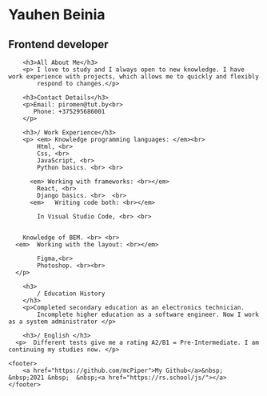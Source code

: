 <!DOCTYPE html> 
<html lang="en">
<head>
    <meta charset="UTF-8">
    <meta http-equiv="X-UA-Compatible" content="IE=edge">
    <meta name="viewport" content="width=device-width, initial-scale=1.0">
    <link rel="preconnect" href="https://fonts.googleapis.com">
<link rel="preconnect" href="https://fonts.gstatic.com" crossorigin>
<link href="https://fonts.googleapis.com/css2?family=Bebas+Neue&display=swap" rel="stylesheet"> 
<link rel="preconnect" href="https://fonts.googleapis.com">
<link rel="preconnect" href="https://fonts.gstatic.com" crossorigin>
<link href="https://fonts.googleapis.com/css2?family=Amiko:wght@600&family=Bebas+Neue&display=swap" rel="stylesheet"> 
<link rel="preconnect" href="https://fonts.googleapis.com">
<link rel="preconnect" href="https://fonts.gstatic.com" crossorigin>
<link href="https://fonts.googleapis.com/css2?family=Bebas+Neue&family=Montserrat:wght@800&display=swap" rel="stylesheet"> 
    <title>Resume</title>
</head>

<body>
         
<H1>Yauhen Beinia</H1><h2>Frontend developer</h2>
   
        <h3>All About Me</h3>
        <p> I love to study and I always open to new knowledge. I have work experience with projects, which allows me to quickly and flexibly 
            respond to changes.</p>
  
        <h3>Contact Details</h3>
        <p>Email: piromen@tut.by<br>
           Phone: +375295686001
        </p>
   
        <h3>/ Work Experience</h3>
        <p> <em> Knowledge programming languages: </em><br>  
            Html, <br>
            Css, <br>
            JavaScript, <br>
            Python basics. <br> <br>
        
          <em> Working with frameworks: <br></em>
            React, <br>
            Django basics. <br>  <br>
          <em>   Writing code both: <br></em>
        
            In Visual Studio Code, <br> <br>
            
        
        Knowledge of BEM. <br> <br>
      <em>  Working with the layout: <br></em>
        
            Figma,<br>
            Photoshop. <br><br>
      </p>
   
        <h3>
            / Education History
        </h3>
        <p>Completed secondary education as an electronics technician. 
            Incomplete higher education as a software engineer. Now I work as a system administrator </p>
   
        <h3>/ English </h3>
      <p>  Different tests give me a rating A2/B1 = Pre-Intermediate. I am continuing my studies now. </p>
        
    <footer>
        <a href="https://github.com/mcPiper">My Github</a>&nbsp;  &nbsp;2021 &nbsp;  &nbsp;<a href="https://rs.school/js/"></a>
    </footer>

</body>
</html>
